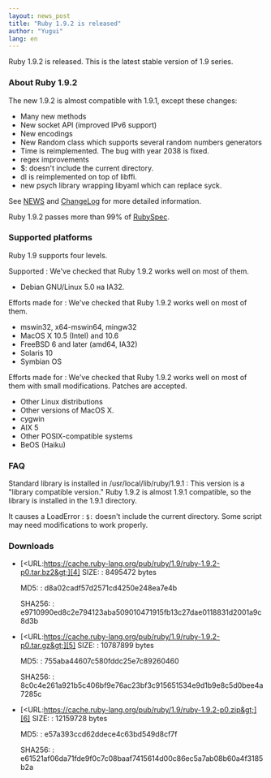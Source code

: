 ```yaml
---
layout: news_post
title: "Ruby 1.9.2 is released"
author: "Yugui"
lang: en
---
```


Ruby 1.9.2 is released. This is the latest stable version of 1.9 series.

### About Ruby 1.9.2

The new 1.9.2 is almost compatible with 1.9.1, except these changes:

* Many new methods
* New socket API (improved IPv6 support)
* New encodings
* New Random class which supports several random numbers generators
* Time is reimplemented. The bug with year 2038 is fixed.
* regex improvements
* $: doesn\'t include the current directory.
* dl is reimplemented on top of libffi.
* new psych library wrapping libyaml which can replace syck.

See [NEWS][1] and [ChangeLog][2] for more detailed information.

Ruby 1.9.2 passes more than 99% of [RubySpec][3].

### Supported platforms

Ruby 1.9 supports four levels.

Supported
: We\'ve checked that Ruby 1.9.2 works well on most of them.

  * Debian GNU/Linux 5.0 на IA32.

Efforts made for
: We\'ve checked that Ruby 1.9.2 works well on most of them.

  * mswin32, x64-mswin64, mingw32
  * MacOS X 10.5 (Intel) and 10.6
  * FreeBSD 6 and later (amd64, IA32)
  * Solaris 10
  * Symbian OS

Efforts made for
: We\'ve checked that Ruby 1.9.2 works well on most of them with small
  modifications. Patches are accepted.

  * Other Linux distributions
  * Other versions of MacOS X.
  * cygwin
  * AIX 5
  * Other POSIX-compatible systems
  * BeOS (Haiku)

### FAQ

Standard library is installed in /usr/local/lib/ruby/1.9.1
: This version is a \"library compatible version.\" Ruby 1.9.2 is almost
  1.9.1 compatible, so the library is installed in the 1.9.1 directory.

It causes a LoadError
: `$:` doesn\'t include the current directory. Some script may need
  modifications to work properly.

### Downloads

* [&lt;URL:https://cache.ruby-lang.org/pub/ruby/1.9/ruby-1.9.2-p0.tar.bz2&gt;][4]
  SIZE:
  : 8495472 bytes

  MD5:
  : d8a02cadf57d2571cd4250e248ea7e4b

  SHA256:
  : e9710990ed8c2e794123aba509010471915fb13c27dae0118831d2001a9c8d3b

* [&lt;URL:https://cache.ruby-lang.org/pub/ruby/1.9/ruby-1.9.2-p0.tar.gz&gt;][5]
  SIZE:
  : 10787899 bytes

  MD5:
  : 755aba44607c580fddc25e7c89260460

  SHA256:
  : 8c0c4e261a921b5c406bf9e76ac23bf3c915651534e9d1b9e8c5d0bee4a7285c

* [&lt;URL:https://cache.ruby-lang.org/pub/ruby/1.9/ruby-1.9.2-p0.zip&gt;][6]
  SIZE:
  : 12159728 bytes

  MD5:
  : e57a393ccd62ddece4c63bd549d8cf7f

  SHA256:
  : e61521af06da71fde9f0c7c08baaf7415614d00c86ec5a7ab08b60a4f3185b2a



[1]: http://svn.ruby-lang.org/repos/ruby/tags/v1_9_2_0/NEWS
[2]: http://svn.ruby-lang.org/repos/ruby/tags/v1_9_2_0/ChangeLog
[3]: http://www.rubyspec.org
[4]: https://cache.ruby-lang.org/pub/ruby/1.9/ruby-1.9.2-p0.tar.bz2
[5]: https://cache.ruby-lang.org/pub/ruby/1.9/ruby-1.9.2-p0.tar.gz
[6]: https://cache.ruby-lang.org/pub/ruby/1.9/ruby-1.9.2-p0.zip
